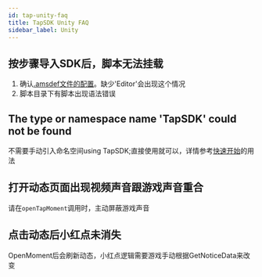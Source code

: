 ```yaml
---
id: tap-unity-faq
title: TapSDK Unity FAQ
sidebar_label: Unity
---
```


## 按步骤导入SDK后，脚本无法挂载
1. 确认[.amsdef文件的配置](./tap-unity#6-添加sdk引用)。缺少'Editor'会出现这个情况
2. 脚本目录下有脚本出现语法错误

## The type or namespace name 'TapSDK' could not be found
不需要手动引入命名空间using TapSDK;直接使用就可以，详情参考[快速开始](./tap-unity#7-初始化)的用法

## 打开动态页面出现视频声音跟游戏声音重合
请在`openTapMoment`调用时，主动屏蔽游戏声音

## 点击动态后小红点未消失
OpenMoment后会刷新动态，小红点逻辑需要游戏手动根据GetNoticeData来改变
